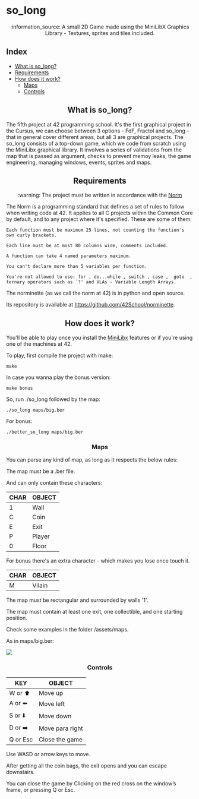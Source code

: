 # so_long

<p align="center">:information_source: A small 2D Game made using the MiniLibX Graphics Library - Textures, sprites and tiles included. </p>

## Index
* [What is so_long?](#what-is-so_long)
* [Requirements](#requirements)
* [How does it work?](#how-does-it-work)
	* [Maps](#maps)	
	* [Controls](#controls)

<h2 align="center" id="what-is-so_long"> What is so_long? </h2>

The fifth project at 42 programming school.
It's the first graphical project in the Cursus, we can choose between 3 options - FdF, Fractol and so_long - that in general
cover different areas, but all 3 are graphical projects. The so_long consists of a top-down game, which we code from scratch using
the MiniLibx graphical library. It involves a series of validations from the map that is passed as argument,
checks to prevent memoy leaks, the game engineering, managing windows, events, sprites and maps.
	
<h2 align="center" id="requirements"> Requirements </h2>

<p  align="center"> :warning: The project must be written in accordance with the <a href="https://github.com/42School/norminette/blob/master/pdf/en.norm.pdf" target="_blank">Norm</a> </p>
The Norm  is a programming standard that defines a set of rules to follow when writing code at 42. It applies to all C projects within the Common Core by default, and
to any project where it's specified. These are some of them:

    Each function must be maximum 25 lines, not counting the function's own curly brackets.
    
    Each line must be at most 80 columns wide, comments included.
    
    A function can take 4 named parameters maximum.
    
    You can't declare more than 5 variables per function.
    
    You're not allowed to use: for , do...while , switch , case ,  goto  ,
    ternary operators such as `?' and VLAs - Variable Length Arrays.
  The norminette (as we call the norm at 42) is in python and open source.
  
  Its repository is available at https://github.com/42School/norminette.
    
<h2 align="center" id="how-does-it-work"> How does it work? </h2>

You'll be able to play once you install the <a href="https://github.com/42Paris/minilibx-linux">MiniLibx</a> features or if you're using one of the machines at 42.

To play, first compile the project with make:

	make
	
In case you wanna play the bonus version:

	make bonus
	
So, run ./so_long followed by the map:
	
	./so_long maps/big.ber	

For bonus:
	
	./better_so_long maps/big.ber
	
<h3 id="maps" align="center"> Maps </h3>   
You can parse any kind of map, as long as it respects the below rules:

The map must be a .ber file.

And can only contain these characters:
    
| CHAR |	OBJECT   |
| --------- | ---------- |
| 1         |   Wall   |
| C	        | Coin |
| E	        |   Exit  |
| P         |   Player  |      
| 0         |   Floor     |
    
For bonus there's an extra character - which makes you lose once touch it.
    
| CHAR |	OBJECT   |
| --------- | ---------- |
| M         |   Vilain  |


The map must be rectangular and surrounded by walls '1'.

The map must contain at least one exit, one collectible, and one starting position.

Check some examples in the folder /assets/maps.
	
As in maps/big.ber:

<img src="https://user-images.githubusercontent.com/81205527/163024984-1ff511c1-17d2-4eef-8d97-90cc8a884c73.png">
	
<h3 id="controls" align="center"> Controls </h3>   
    
| KEY |	OBJECT   |
| --------- | ---------- |
| W or ⬆️        |    Move up   |
| A	or ⬅️        |    Move left |
| S	or ⬇️     |    Move down   |
| D or ➡️       |   Move para right|      
| Q or Esc      |   Close the game     | 
    
    
Use WASD or arrow keys to move.
	
	
After getting all the coin bags, the exit opens and you can escape downstairs.
	
You can close the game by Clicking on the red cross on the window’s frame, or pressing Q or Esc.
